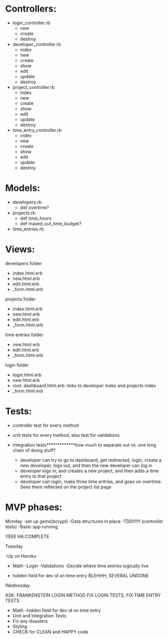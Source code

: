# Controllers:

* login_controller.rb
  * new
  * create
  * destroy
* developer_controller.rb
  * index
  * new
  * create
  * show
  * edit
  * update
  * destroy
* project_controller.rb
  * index
  * new
  * create
  * show
  * edit
  * update
  * destroy
* time_entry_controller.rb
  * index
  * new
  * create
  * show
  * edit
  * update
  * destroy

# Models:

* developers.rb
  * def overtime?
* projects.rb
  * def total_hours
  * def maxed_out_time_budget?
* time_entries.rb

# Views:

developers folder

* index.html.erb
* new.html.erb
* edit.html.erb
* _form.html.erb

projects folder

* index.html.erb
* new.html.erb
* edit.html.erb
* _form.html.erb

time entries folder

* new.html.erb
* edit.html.erb
* _form.html.erb

login folder

* login.html.erb
* new.html.erb
* root: dashboard.html.erb: links to developer index and projects index
* _form.html.erb

# Tests:


* controller test for every method
* unit tests for every method, also test for validations
* integration tests*************how much to separate out vs. one long chain of doing stuff?

  * developer can try to go to dashboard, get redirected, login, create a new developer, logs out, and then the new developer can log in
  * developer logs in, and creates a new project, and then adds a time entry to that project
  * developer can login, make three time entries, and goes on overtime.  Sees them reflected on the project list page



# MVP phases:
Monday
-set up gems(bcrypt)
-Data structures in place
-TDD!!!!!! (controller tests)
-Basic app running

YEEE HA:COMPLETE


Tuesday

-Up on Heroku
* Math
-Login
-Validations
-Decide where time entries logically live

* hidden field for dev id on time entry
BLEHHH, SEVERAL UNDONE


Wednesday

ASK: FRANKENSTEIN LOGIN METHOD
FIX LOGIN TESTS, FIX TIME ENTRY TESTS
* Math
-hidden field for dev id on time entry
* Unit and Integration Tests
* Fix any disasters
* Styling
* CHECK for CLEAN and HAPPY code

